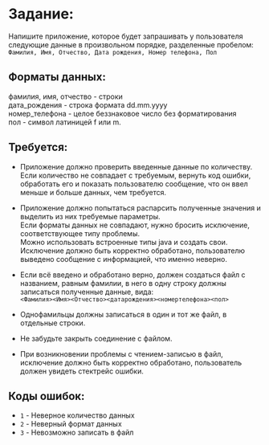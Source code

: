 # Задание:

Напишите приложение, которое будет запрашивать у пользователя следующие данные в произвольном порядке, разделенные
пробелом:  
`Фамилия, Имя, Отчество, Дата рождения, Номер телефона, Пол`

## Форматы данных:

фамилия, имя, отчество - строки  
дата_рождения - строка формата dd.mm.yyyy  
номер_телефона - целое беззнаковое число без форматирования  
пол - символ латиницей f или m.

## Требуется:

- Приложение должно проверить введенные данные по количеству.  
  Если количество не совпадает с требуемым, вернуть код ошибки, обработать его и показать пользователю сообщение, что он
  ввел меньше и больше данных, чем требуется.

- Приложение должно попытаться распарсить полученные значения и выделить из них требуемые параметры.  
  Если форматы данных не совпадают, нужно бросить исключение, соответствующее типу проблемы.  
  Можно использовать встроенные типы java и создать свои.  
  Исключение должно быть корректно обработано, пользователю выведено сообщение с информацией, что именно неверно.

- Если всё введено и обработано верно, должен создаться файл с названием, равным фамилии, в него в одну строку должны
  записаться полученные данные, вида:  
  `<Фамилия><Имя><Отчество><датарождения><номертелефона><пол>`

- Однофамильцы должны записаться в один и тот же файл, в отдельные строки.

- Не забудьте закрыть соединение с файлом.

- При возникновении проблемы с чтением-записью в файл, исключение должно быть корректно обработано, пользователь должен
  увидеть стектрейс ошибки.

## Коды ошибок:

- `1` - Неверное количество данных
- `2` - Неверный формат данных
- `3` - Невозможно записать в файл
